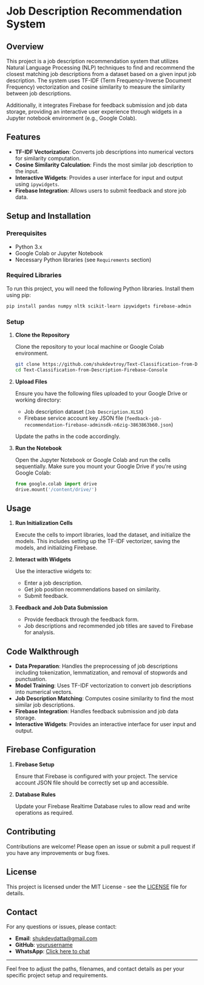 # Job Description Recommendation System

## Overview

This project is a job description recommendation system that utilizes Natural Language Processing (NLP) techniques to find and recommend the closest matching job descriptions from a dataset based on a given input job description. The system uses TF-IDF (Term Frequency-Inverse Document Frequency) vectorization and cosine similarity to measure the similarity between job descriptions. 

Additionally, it integrates Firebase for feedback submission and job data storage, providing an interactive user experience through widgets in a Jupyter notebook environment (e.g., Google Colab).

## Features

- **TF-IDF Vectorization**: Converts job descriptions into numerical vectors for similarity computation.
- **Cosine Similarity Calculation**: Finds the most similar job description to the input.
- **Interactive Widgets**: Provides a user interface for input and output using `ipywidgets`.
- **Firebase Integration**: Allows users to submit feedback and store job data.

## Setup and Installation

### Prerequisites

- Python 3.x
- Google Colab or Jupyter Notebook
- Necessary Python libraries (see `Requirements` section)

### Required Libraries

To run this project, you will need the following Python libraries. Install them using pip:

```bash
pip install pandas numpy nltk scikit-learn ipywidgets firebase-admin
```

### Setup

1. **Clone the Repository**

   Clone the repository to your local machine or Google Colab environment.

   ```bash
   git clone https://github.com/shukdevtroy/Text-Classification-from-Description-Firebase-Console.git
   cd Text-Classification-from-Description-Firebase-Console
   ```

2. **Upload Files**

   Ensure you have the following files uploaded to your Google Drive or working directory:

   - Job description dataset (`Job Description.XLSX`)
   - Firebase service account key JSON file (`feedback-job-recommendation-firebase-adminsdk-n6zig-3863863b60.json`)

   Update the paths in the code accordingly.

3. **Run the Notebook**

   Open the Jupyter Notebook or Google Colab and run the cells sequentially. Make sure you mount your Google Drive if you're using Google Colab:

   ```python
   from google.colab import drive
   drive.mount('/content/drive/')
   ```

## Usage

1. **Run Initialization Cells**

   Execute the cells to import libraries, load the dataset, and initialize the models. This includes setting up the TF-IDF vectorizer, saving the models, and initializing Firebase.

2. **Interact with Widgets**

   Use the interactive widgets to:
   
   - Enter a job description.
   - Get job position recommendations based on similarity.
   - Submit feedback.

3. **Feedback and Job Data Submission**

   - Provide feedback through the feedback form.
   - Job descriptions and recommended job titles are saved to Firebase for analysis.

## Code Walkthrough

- **Data Preparation**: Handles the preprocessing of job descriptions including tokenization, lemmatization, and removal of stopwords and punctuation.
- **Model Training**: Uses TF-IDF vectorization to convert job descriptions into numerical vectors.
- **Job Description Matching**: Computes cosine similarity to find the most similar job descriptions.
- **Firebase Integration**: Handles feedback submission and job data storage.
- **Interactive Widgets**: Provides an interactive interface for user input and output.

## Firebase Configuration

1. **Firebase Setup**

   Ensure that Firebase is configured with your project. The service account JSON file should be correctly set up and accessible.

2. **Database Rules**

   Update your Firebase Realtime Database rules to allow read and write operations as required.

## Contributing

Contributions are welcome! Please open an issue or submit a pull request if you have any improvements or bug fixes.

## License

This project is licensed under the MIT License - see the [LICENSE](LICENSE) file for details.

## Contact

For any questions or issues, please contact:

- **Email**: shukdevdatta@gmail.com
- **GitHub**: [yourusername](https://github.com/shukdevtroy)
- **WhatsApp**: [Click here to chat](https://wa.me/+8801719296601)

---

Feel free to adjust the paths, filenames, and contact details as per your specific project setup and requirements.

